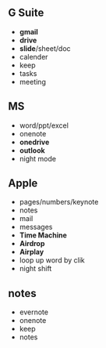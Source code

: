 ## G Suite
- **gmail**
- **drive**
- **slide**/sheet/doc
- calender
- keep
- tasks
- meeting

## MS
- word/ppt/excel
- onenote
- **onedrive**
- **outlook**
- night mode

## Apple
- pages/numbers/keynote
- notes
- mail
- messages
- **Time Machine**
- **Airdrop**
- **Airplay**
- loop up word by clik
- night shift

## notes
- evernote
- onenote
- keep
- notes